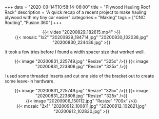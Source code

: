+++
date = "2020-09-14T10:58:14-06:00"
title = "Plywood Hauling Roof Rack"
description = "A quick recap of a recent project to make hauling plywood with my tiny car easier"
categories = "Making"
tags = ["CNC Routing", "Fusion 360"]
+++

<center>{{< video "20200829_182615.mp4" >}}</center>

<center>
  {{< mosaic "1x2" "20200829_184714.jpg" "20200830_132038.jpg" "20200830_224436.jpg" >}}
</center>

It took a few tries before I found a width spacer size that worked well.

<center>
  {{< image "20200831_225749.jpg" "Resize" "325x" />}}
  {{< image "20200831_223808.jpg" "Resize" "325x" />}}
</center>

I used some threaded inserts and cut one side of the bracket out to create some leave-in hardware.

<center>
  {{< image "20200831_225749.jpg" "Resize" "325x" />}}
  {{< image "20200831_223808.jpg" "Resize" "325x" />}}
</center>

<center>
  {{< image "20200906_150112.jpg" "Resize" "700x" />}}
</center>

<center>
  {{< mosaic "2x1" "20200912_100811.jpg" "20200912_102821.jpg" "20200912_102830.jpg" >}}
</center>
